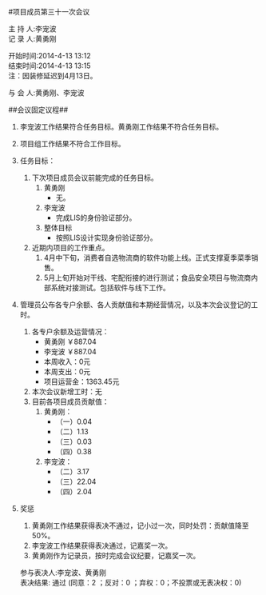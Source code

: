 #项目成员第三十一次会议

主 持 人:李宠波    
记 录 人:黄勇刚   

开始时间:2014-4-13 13:12  
结束时间:2014-4-13 13:15  
注：因装修延迟到4月13日。

与 会 人:黄勇刚、李宠波  

##会议固定议程##
1. 李宠波工作结果符合任务目标。黄勇刚工作结果不符合任务目标。
2. 项目组工作结果不符合工作目标。
3. 任务目标：
	1. 下次项目成员会议前能完成的任务目标。
		1. 黄勇刚
			- 无。
		2. 李宠波
			- 完成LIS的身份验证部分。
		3. 整体目标
			- 按照LIS设计实现身份验证部分。
	2. 近期内项目的工作重点。
		1. 4月中下旬，消费者自选物流商的软件功能上线。正式支撑夏季菜季销售。
		2. 5月上旬开始对干线、宅配衔接的进行测试；食品安全项目与物流商内部系统对接测试。包括软件与线下工作。
		
5. 管理员公布各专户余额、各人贡献值和本期经营情况，以及本次会议登记的工时。
	1. 各专户余额及运营情况：
		- 黄勇刚 ￥887.04
		- 李宠波 ￥887.04
		- 本周收入：0元
		- 本周支出：0元
		- 项目运营金：1363.45元
	2. 本次会议新增工时：无
	3. 目前各项目成员贡献值：
		1. 黄勇刚：
			- （一）0.04
			- （二）1.13
			- （三）0.03
			- （四）0.38
		2. 李宠波：
			- （二）3.17
			- （三）22.04
			- （四）2.04

6. 奖惩
	1. 黄勇刚工作结果获得表决不通过，记小过一次，同时处罚：贡献值降至50%。
	2. 李宠波工作结果获得表决通过，记嘉奖一次。
	3. 黄勇刚作为记录员，按时完成会议纪要，记嘉奖一次。
 
	参与表决人:李宠波、黄勇刚  
	表决结果: 通过 (同意：2 ；反对：0 ；弃权：0；不投票或无表决权：0)  
